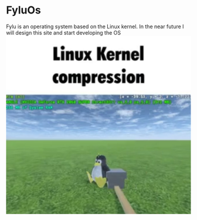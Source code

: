 # FyluOs
Fylu is an operating system based on the Linux kernel.
In the near future I will design this site and start developing the OS
![Linux](lkc.jpg)
